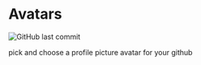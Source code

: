 # Avatars

![GitHub last commit](https://img.shields.io/github/last-commit/galaxyxthree/avatars?logo=github)

pick and choose a profile picture avatar for your github

